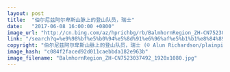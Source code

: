 ```yaml
---
layout: post
title:  "伯尔尼兹阿尔卑斯山脉上的登山队员，瑞士"
date:   "2017-06-08 16:00:00 +0800"
image_url: "http://cn.bing.com/az/hprichbg/rb/BalmhornRegion_ZH-CN7523037492_1920x1080.jpg"
link: "/search?q=%e9%98%bf%e5%b0%94%e5%8d%91%e6%96%af%e5%b1%b1%e8%84%89&form=hpcapt&mkt=zh-cn"
copyright: "伯尔尼兹阿尔卑斯山脉上的登山队员，瑞士 (© Alun Richardson/plainpicture)"
image_hash: "c084f2faced92d011caebbda182e963b"
image_filename: "BalmhornRegion_ZH-CN7523037492_1920x1080.jpg"
---
```

